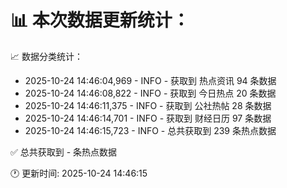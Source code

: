 📊 本次数据更新统计：
==========================

📈 数据分类统计：
- 2025-10-24 14:46:04,969 - INFO - 获取到 热点资讯 94 条数据
- 2025-10-24 14:46:08,822 - INFO - 获取到 今日热点 20 条数据
- 2025-10-24 14:46:11,375 - INFO - 获取到 公社热帖 28 条数据
- 2025-10-24 14:46:14,701 - INFO - 获取到 财经日历 97 条数据
- 2025-10-24 14:46:15,723 - INFO - 总共获取到 239 条热点数据

✅ 总共获取到 - 条热点数据

🕐 更新时间: 2025-10-24 14:46:15
